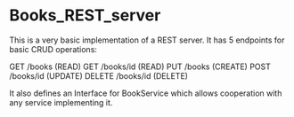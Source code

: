 # Books_REST_server

This is a very basic implementation of a REST server. It has 5 endpoints for basic CRUD operations:

GET /books			(READ)
GET /books/id			(READ)
PUT /books			(CREATE)
POST /books/id			(UPDATE)
DELETE /books/id		(DELETE)

It also defines an Interface for BookService which allows cooperation with any service implementing it.
